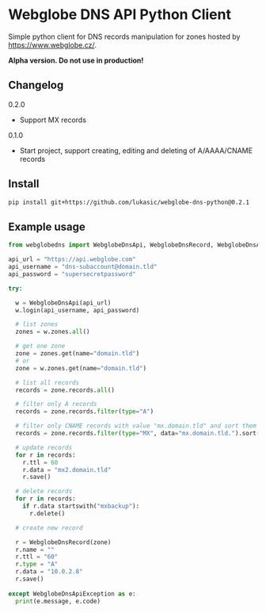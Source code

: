 # Webglobe DNS API Python Client

Simple python client for DNS records manipulation for zones hosted by https://www.webglobe.cz/.

**Alpha version. Do not use in production!**

## Changelog

0.2.0

* Support MX records

0.1.0

* Start project, support creating, editing and deleting of A/AAAA/CNAME records


## Install

```bash
pip install git+https://github.com/lukasic/webglobe-dns-python@0.2.1
```


## Example usage

```python
from webglobedns import WebglobeDnsApi, WebglobeDnsRecord, WebglobeDnsApiException

api_url = "https://api.webglobe.com"
api_username = "dns-subaccount@domain.tld"
api_password = "supersecretpassword"

try:

  w = WebglobeDnsApi(api_url)
  w.login(api_username, api_password)

  # list zones
  zones = w.zones.all()

  # get one zone
  zone = zones.get(name="domain.tld")
  # or
  zone = w.zones.get(name="domain.tld")

  # list all records
  records = zone.records.all()

  # filter only A records
  records = zone.records.filter(type="A")

  # filter only CNAME records with value "mx.domain.tld" and sort them
  records = zone.records.filter(type="MX", data="mx.domain.tld.").sort("data")

  # update records
  for r in records:
    r.ttl = 60
    r.data = "mx2.domain.tld"
    r.save()

  # delete records
  for r in records:
    if r.data startswith("mxbackup"):
      r.delete()

  # create new record

  r = WebglobeDnsRecord(zone)
  r.name = ""
  r.ttl = "60"
  r.type = "A"
  r.data = "10.0.2.8"
  r.save()
  
except WebglobeDnsApiException as e:
  print(e.message, e.code)


```
